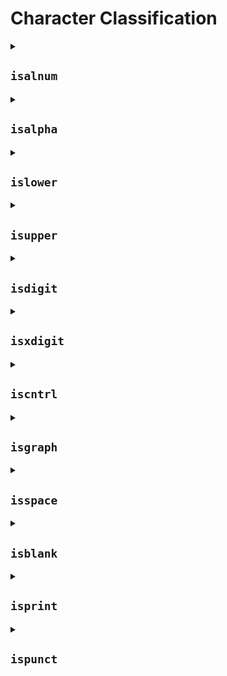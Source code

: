 # Character Classification

<details>

  <summary><h2><code>isalnum</code></h2></summary>
  
  `int isalnum(int ch);`

  - 주어진 문자가 현재 C 로케일 상에서 alphanumeric 문자로 분류되는지 확인함
  - 기본 로케일에서는 다음 문자가 alphanumeric 문자임
    - 숫자(`0123456789`)
    - 로마자 대문자(`ABCDEFGHIJKLMNOPQRSTUVWXYZ`)
    - 로마자 소문자(`abcdefghijklmnopqrstuvwxyz`)
  - `ch`의 값이 `unsigned char`로 나타낼 수 없고 `EOF`와 같지 않다면 동작을 예측할 수 없음

  ### 파라미터

  - `ch`: 분류할 문자

  ### 반환값

  문자가 alphanumeric이라면 0이 아닌 값, 그렇지 않다면 `0`

  ### 예제

  다른 로케일에 따른 `isalnum` 사용을 증명함(OS-specific)

  ```C
  #include <ctype.h>
  #include <locale.h>
  #include <stdio.h>

  int main(void) {
    unsigned char c = '\xdf';  // German letter ß in ISO-8859-1

    printf("isalnum('\\xdf') in default C locale returned %d\n", !!isalnum(c));

    if (setlocale(LC_CTYPE, "de_DE.iso88591")) {
      printf("isalnum('\\xdf') in ISO-8859-1 locale returned %d\n", !!isalnum(c));
    }

    return 0;
  }
  ```

  출력:

  ```text
  isalnum('\xdf') in default C locale returned 0
  isalnum('\xdf') in ISO-8859-1 locale returned 1
  ```

</details>

<details>

  <summary><h2><code>isalpha</code></h2></summary>

  `int isaplha(int ch);`

  - 주어진 문자가 alphabetic 문자인지 확인함
    - 대문자, 소문자 가리지 않음
  - "C" 이외의 로케일에서, alphabetic 문자는 `isupper()` 또는 `islower()`가 `true`를 반환하거나 로케일에 의해 alphabetic하다고 간주되는 문자
    - 어떤 경우에서든, `iscntrl()`, `isdigit()`, `ispunct()`, `isspace()`는 이 문자에서는 `false`를 반환함
  - `ch`의 값이 `unsigned char`로 표현될 수 없으며 `EOF`와 같지 않은 경우 동작을 예측할 수 없음

  ### 파라미터

  - `ch`: 분류할 문자

  ### 반환값

  문자가 alphabetic이면 0이 아닌 값, 그렇지 않다면 `0`

  ### 예제

  다른 로케일에 따른 `isalnum` 사용을 증명함(OS-specific)

  ```C
  #include <ctype.h>
  #include <locale.h>
  #include <stdio.h>
  
  int main(void) {
    unsigned char c = '\xdf'; // German letter ß in ISO-8859-1

    printf("isalpha('\\xdf') in default C locale returned %d\n", !!isalpha(c));

    setlocale(LC_CTYPE, "de_DE.iso88591");
    printf("isalpha('\\xdf') in ISO-8859-1 locale returned %d\n", !!isalpha(c));
  }
  ```

  출력:

  ```text
  isalpha('\xdf') in default C locale returned 0
  isalpha('\xdf') in ISO-8859-1 locale returned 1
  ```

</details>

<details>

  <summary><h2><code>islower</code></h2></summary>

  `int islower(int ch);`

  - 주어진 문자가 현재 C 로케일에서 소문자로 분류되는지 확인함
  - 기본 "C" 로케일에서, `islower`는 소문자(`abcdefghijklmnopqrstuvwxyz`)에서만 `true`를 반환함
  - `islower`가 `true`를 반환하면, 동일한 C 로케일에서 `iscntrl()`, `isdigit()`, `ispunct()`, `isspace()`가 이 문자에서는 `false`를 반환하는 것이 보장됨
  - `ch`의 값이 `unsigned char`로 표현될 수 없으며 `EOF`와 같지 않은 경우 동작을 예측할 수 없음

  ### 파라미터

  - `ch`: 분류할 문자

  ### 반환값

  문자가 소문자라면 0이 아닌 값, 그렇지 않다면 `0`

  ### 예제

  ```C
  #include <ctype.h>
  #include <locale.h>
  #include <stdio.h>

  int main(void) {
    unsigned char c = '\xe5';  // letter å in ISO-8859-1
    printf("In the default C locale, \\xe5 is %slowercase\n",
          islower(c) ? "" : "not ");
    setlocale(LC_ALL, "en_GB.iso88591");
    printf("In ISO-8859-1 locale, \\xe5 is %slowercase\n",
          islower(c) ? "" : "not ");
  }
  ```

  출력:

  ```text
  In the default C locale, \xe5 is not lowercase
  In ISO-8859-1 locale, \xe5 is lowercase
  ```

</details>

<details>

  <summary><h2><code>isupper</code></h2></summary>

  `int isupper(int ch);`

  - 주어진 문자가 현재 C 로케일에서 대문자로 분류되는지 확인함
  - 기본 "C" 로케일에서, `isupper`는 대문자(`ABCDEFGHIJKLMNOPQRSTUVWXYZ`)에서만 `true`를 반환함
  - `isupper`가 `true`를 반환하면, 동일한 C 로케일에서 `iscntrl()`, `isdigit()`, `ispunct()`, `isspace()`가 이 문자에서는 `false`를 반환하는 것이 보장됨
  - `ch`의 값이 `unsigned char`로 표현될 수 없으며 `EOF`와 같지 않은 경우 동작을 예측할 수 없음

  ### 파라미터

  - `ch`: 분류할 문자

  ### 반환값

  문자가 대문자라면 0이 아닌 값, 그렇지 않다면 `0`

  ### 예제

  ```C
  #include <ctype.h>
  #include <locale.h>
  #include <stdio.h>

  int main(void) {
    unsigned char c = '\xc6'; // letter Æ in ISO-8859-1
    printf("In the default C locale, \\xc6 is %suppercase\n",
          isupper(c) ? "" : "not " );
    setlocale(LC_ALL, "en_GB.iso88591");
    printf("In ISO-8859-1 locale, \\xc6 is %suppercase\n",
          isupper(c) ? "" : "not " );
  }
  ```

  출력:

  ```text
  In the default C locale, \xc6 is not uppercase
  In ISO-8859-1 locale, \xc6 is uppercase
  ```

</details>

<details>

  <summary><h2><code>isdigit</code></h2></summary>

  `int isdigit(int ch);`

  - 주어진 문자가 숫자인지 확인함(`0123456789`)
  - `ch`의 값이 `unsigned char`로 표현될 수 없으며 `EOF`와 같지 않은 경우 동작을 예측할 수 없음

  ### 파라미터

  - `ch`: 분류할 문자

  ### 반환값

  문자가 숫자라면 0이 아닌 값, 그렇지 않다면 `0`

  ### 참고

  `isdigit`과 `isxdigit`은 현재 설치된 C 로케일에 영향을 받지 않는 유일한 표준 반각 문자 분류 함수임
  - 일부 구현(예: 마이크로소프트 1252 코드 페이지)에서는 추가적인 1바이트 문자를 숫자로 분류하기도 함

  ### 예제

  ```C
  #include <ctype.h>
  #include <limits.h>
  #include <stdio.h>

  int main(void) {
    for (int ndx = 0; ndx <= UCHAR_MAX; ++ndx) {
      if (isdigit(ndx)) {
        printf("%c", ndx);
      }
    }
    printf("\n");
  }
  ```

  출력:

  ```text
  0123456789
  ```

</details>

<details>

  <summary><h2><code>isxdigit</code></h2></summary>

  `int isxdigit(int ch);`

  - 주어진 문자가 16진수 숫자(`0123456789abcdefABCDEF`) 또는 16지수 문자로 분류되는지 확인함
  - `ch`의 값이 `unsigned char`로 표현될 수 없으며 `EOF`와 같지 않은 경우 동작을 예측할 수 없음

  ### 파라미터

  - `ch`: 분류할 문자

  ### 반환값

  문자가 16진수 숫자라면 0이 아닌 값, 그렇지 않다면 `0`

  ### 참고

  `isdigit`과 `isxdigit`은 현재 설치된 C 로케일에 영향을 받지 않는 유일한 표준 반각 문자 분류 함수임
  - 일부 구현(예: 마이크로소프트 1252 코드 페이지)에서는 추가적인 1바이트 문자를 숫자로 분류하기도 함

  ### 예제

  ```C
  #include <ctype.h>
  #include <limits.h>
  #include <stdio.h>

  int main(void) {
    for (int ndx = 0; ndx <= UCHAR_MAX; ++ndx) {
      if (isxdigit(ndx)) {
        printf("%c", ndx);
      }
    }
    printf("\n");
  }
  ```

  출력:

  ```text
  0123456789ABCDEFabcdef
  ```

</details>

<details>

  <summary><h2><code>iscntrl</code></h2></summary>

  `int iscntrl(int ch);`

  - 주어진 문자가 제어문자(0x00 - 0x1F 그리고 0x7F)인지 확인함
  - `ch`의 값이 `unsigned char`로 표현될 수 없으며 `EOF`와 같지 않은 경우 동작을 예측할 수 없음

  ### 파라미터

  - `ch`: 분류할 문자

  ### 반환값

  문자가 제어문자라면 0이 아닌 값, 그렇지 않다면 `0`

  ### 예제

  ```C
  #include <ctype.h>
  #include <locale.h>
  #include <stdio.h>

  int main(void) {
    unsigned char c = '\x94';  // the control code CCH in ISO-8859-1
    printf("In the default C locale, \\x94 is %sa control character\n",
          iscntrl(c) ? "" : "not ");
    setlocale(LC_ALL, "en_GB.iso88591");
    printf("In ISO-8859-1 locale, \\x94 is %sa control character\n",
          iscntrl(c) ? "" : "not ");
  }
  ```

  출력:

  ```text
  In the default C locale, \x94 is not a control character
  In ISO-8859-1 locale, \x94 is a control character
  ```

</details>

<details>

  <summary><h2><code>isgraph</code></h2></summary>

  `int isgraph(int ch);`

  - 주어진 문자가 인쇄 표현을 가지는지 확인함
    - 숫자(`0123456789`)
    - 대문자(`ABCDEFGHIJKLMNOPQRSTUVWXYZ`)
    - 소문자(`abcdefghijklmnopqrstuvwxyz`)
    - 구두점(`!"#$%&'()*+,-./:;<=>?@[\]^_\`{|}~`)
    - 현재 C 로케일 상에서 위의 문자 이외의 문자 중 인쇄 문자로 간주되는 문자
  - `ch`의 값이 `unsigned char`로 표현될 수 없으며 `EOF`와 같지 않은 경우 동작을 예측할 수 없음

  ### 파라미터

  - `ch`: 분류할 문자

  ### 반환값

  문자가 인쇄 표현을 가지는 문자라면 0이 아닌 값, 그렇지 않다면 `0`

  ### 예제

  ```C
  #include <ctype.h>
  #include <locale.h>
  #include <stdio.h>

  int main(void) {
    unsigned char c = '\xb6';  // the character ¶ in ISO-8859-1
    printf("In the default C locale, \\xb6 is %sgraphical\n",
          isgraph(c) ? "" : "not ");
    setlocale(LC_ALL, "en_GB.iso88591");
    printf("In ISO-8859-1 locale, \\xb6 is %sgraphical\n",
          isgraph(c) ? "" : "not ");
  }
  ```

  출력:

  ```text
  In the default C locale, \xb6 is not graphical
  In ISO-8859-1 locale, \xb6 is graphical
  ```

</details>

<details>

  <summary><h2><code>isspace</code></h2></summary>

  `int isspace(int ch);`

  - 주어진 문자가 다음에 해당하는지 확인함
    - 표준 공백 문자
      - 공백(0x20, `' '`)
      - 폼 피드(0x0C, `'\f'`)
      - 라인 피드(0x0A, `'\n'`)
      - 캐리지 리턴(0x0D, `'\r'`)
      - 수평 탭(0x09, `'\t'`)
      - 수직 탭(0x0B, `'\v'`)
    - 또는 로케일에 따라 공백으로 간주되는 문자
  - `ch`의 값이 `unsigned char`로 표현될 수 없으며 `EOF`와 같지 않은 경우 동작을 예측할 수 없음

  ### 파라미터

  - `ch`: 분류할 문자

  ### 반환값

  문자가 공백 문자라면 0이 아닌 값, 그렇지 않다면 `0`.

  ### 예제

  ```C
  #include <ctype.h>
  #include <limits.h>
  #include <stdio.h>

  int main(void) {
    for (int ndx = 0; ndx <= UCHAR_MAX; ++ndx) {
      if (isspace(ndx)) {
        printf("0x%02x ", ndx);
      }
    }
  }
  ```

  출력:

  ```text
  0x09 0x0a 0x0b 0x0c 0x0d 0x20
  ```

</details>

<details>

  <summary><h2><code>isblank</code></h2></summary>

  `int isblank(int ch);` (C99부터)

  - 주어진 문자가 현재 C 로케일에서 공백문자로 간주되는지 확인
    - 기본 C 로케일에서는 오직 공백(0x20)과 수평 탭(0x09)만이 공백으로 분류됨
  - `ch`의 값이 `unsigned char`로 표현될 수 없으며 `EOF`와 같지 않은 경우 동작을 예측할 수 없음

  ### 파라미터

  - `ch`: 분류할 문자

  ### 반환값

  문자가 공백 문자라면 0이 아닌 값, 그렇지 않다면 `0`.

  ### 예제

  ```C
  #include <ctype.h>
  #include <limits.h>
  #include <stdio.h>

  int main(void) {
    for (int ndx = 0; ndx <= UCHAR_MAX; ndx++)
      if (isblank(ndx)) printf("0x%02x\n", ndx);
  }
  ```

  출력:

  ```text
  0x09
  0x20
  ```

</details>

<details>

  <summary><h2><code>isprint</code></h2></summary>

  `int isprint(int ch);`

  - 주어진 문자가 출력 가능한지 확인함
    - 숫자(`0123456789`)
    - 대문자(`ABCDEFGHIJKLMNOPQRSTUVWXYZ`)
    - 소문자(`abcdefghijklmnopqrstuvwxyz`)
    - 구두점(`!"#$%&'()*+,-./:;<=>?@[\]^_\`{|}~`)
    - 공백
    - 또는 로케일에 따라 출력 가능하다고 간주되는 문자
  - `ch`의 값이 `unsigned char`로 표현될 수 없으며 `EOF`와 같지 않은 경우 동작을 예측할 수 없음

  ### 파라미터

  - `ch`: 분류할 문자

  ### 반환값

  문자가 출력 가능한 문자라면 0이 아닌 값, 그렇지 않다면 0

  ### 예제

  ```C
  #include <ctype.h>
  #include <locale.h>
  #include <stdio.h>

  int main(void) {
    unsigned char c = '\xa0';  // the non-breaking space in ISO-8859-1
    printf("In the default C locale, \\xa0 is %sprintable\n",
          isprint(c) ? "" : "not ");
    setlocale(LC_ALL, "en_GB.iso88591");
    printf("In ISO-8859-1 locale, \\xa0 is %sprintable\n",
          isprint(c) ? "" : "not ");
  }
  ```

  출력:

  ```text
  In the default C locale, \xa0 is not printable
  In ISO-8859-1 locale, \xa0 is printable
  ```

</details>

<details>

  <summary><h2><code>ispunct</code></h2></summary>

  `int ispunct(int ch);`

  - 주어진 문자가 현재 C 로케일에서 구두점 문자인지 확인함
    - 기본 C 로케일에서는 `!"#$%&'()*+,-./:;<=>?@[\]^_\`{|}~`을 구두점으로 분류함
  - `ch`의 값이 `unsigned char`로 표현될 수 없으며 `EOF`와 같지 않은 경우 동작을 예측할 수 없음

  ### 파라미터

  - `ch`: 분류할 문자

  ### 반환값

  문자가 구두점 문자라면 0이 아닌 값, 그렇지 않다면 0

  ### 예제

  ```C
  #include <ctype.h>
  #include <locale.h>
  #include <stdio.h>

  int main(void) {
    unsigned char c =
        '\xd7';  // the character × (multiplication sign) in ISO-8859-1
    printf("In the default C locale, \\xd7 is %spunctuation\n",
          ispunct(c) ? "" : "not ");
    setlocale(LC_ALL, "en_GB.iso88591");
    printf("In ISO-8859-1 locale, \\xd7 is %spunctuation\n",
          ispunct(c) ? "" : "not ");
  }
  ```

  출력:

  ```text
  In the default C locale, \xd7 is not punctuation
  In ISO-8859-1 locale, \xd7 is punctuation
  ```

</details>